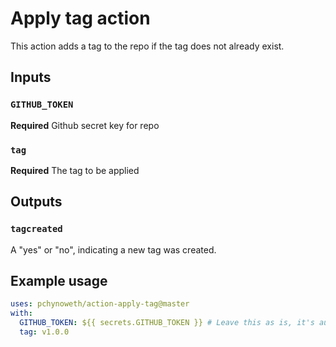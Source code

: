# Apply tag action

This action adds a tag to the repo if the tag does not already exist.

## Inputs

### `GITHUB_TOKEN`

**Required** Github secret key for repo

### `tag`

**Required** The tag to be applied

## Outputs

### `tagcreated`

A "yes" or "no", indicating a new tag was created.

## Example usage

```yaml
uses: pchynoweth/action-apply-tag@master
with:
  GITHUB_TOKEN: ${{ secrets.GITHUB_TOKEN }} # Leave this as is, it's automatically generated
  tag: v1.0.0
```
